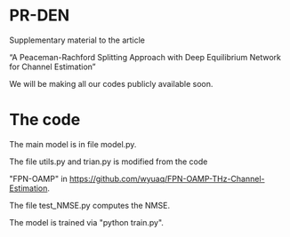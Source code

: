 # PR-DEN
Supplementary material to the article

“A Peaceman-Rachford Splitting Approach with Deep Equilibrium Network for Channel Estimation” 

We will be making all our codes publicly available soon.

# The code
The main model is in file model.py. 

The file utils.py and trian.py is modified from the code 

"FPN-OAMP" in https://github.com/wyuaq/FPN-OAMP-THz-Channel-Estimation.

The file test_NMSE.py computes the NMSE. 

The model is trained via "python train.py".
